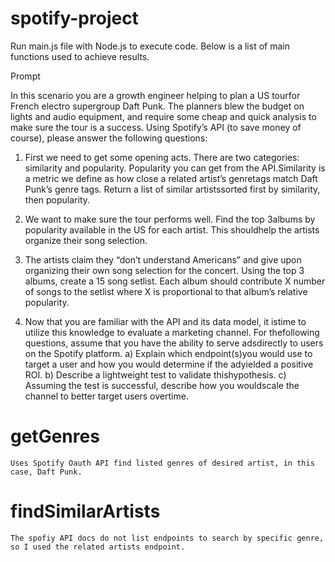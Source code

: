 # spotify-project

Run main.js file with Node.js to execute code.  Below is a list of main functions used to achieve results.


Prompt

In​ ​this​ ​scenario​ ​you​ ​are​ ​a​ ​growth​ ​engineer​ ​helping​ ​to​ ​plan​ ​a​ ​US​ ​tour​ ​for​ ​French​ ​electro supergroup​ ​Daft​ ​Punk.​ ​The​ ​planners​ ​blew​ ​the​ ​budget​ ​on​ ​lights​ ​and​ ​audio​ ​equipment,​ ​and require​ ​some​ ​cheap​ ​and​ ​quick​ ​analysis​ ​to​ ​make​ ​sure​ ​the​ ​tour​ ​is​ ​a​ ​success.​ ​Using​ ​Spotify’s​ ​API (to​ ​save​ ​money​ ​of​ ​course),​ ​please​ ​answer​ ​the​ ​following​ ​questions:

1) First​ ​we​ ​need​ ​to​ ​get​ ​some​ ​opening​ ​acts.​ ​There​ ​are​ ​two​ ​categories:​ ​similarity​ ​and popularity.​ ​Popularity​ ​you​ ​can​ ​get​ ​from​ ​the​ ​API.​ ​Similarity​ ​is​ ​a​ ​metric​ ​we​ ​define​ ​as​ ​how close​ ​a​ ​related​ ​artist’s​ ​genre​ ​tags​ ​match​ ​Daft​ ​Punk’s​ ​genre​ ​tags.​ ​Return​ ​a​ ​list​ ​of​ ​similar artists​ ​sorted​ ​first​ ​by​ ​similarity,​ ​then​ ​popularity.

2) We​ ​want​ ​to​ ​make​ ​sure​ ​the​ ​tour​ ​performs​ ​well.​ ​Find​ ​the​ ​top​ ​3​ ​albums​ ​by​ ​popularity available​ ​in​ ​the​ ​US​ ​for​ ​each​ ​artist.​ ​This​ ​should​ ​help​ ​the​ ​artists​ ​organize​ ​their​ ​song selection.

3) The​ ​artists​ ​claim​ ​they​ ​“don’t​ ​understand​ ​Americans”​ ​and​ ​give​ ​up​ ​on​ ​organizing​ ​their​ ​own song​ ​selection​ ​for​ ​the​ ​concert.​ ​Using​ ​the​ ​top​ ​3​ ​albums,​ ​create​ ​a​ ​15​ ​song​ ​setlist.​ ​Each album​ ​should​ ​contribute​ ​X​ ​number​ ​of​ ​songs​ ​to​ ​the​ ​setlist​ ​where​ ​X​ ​is​ ​proportional​ ​to​ ​that album’s​ ​relative​ ​popularity.

4) Now​ ​that​ ​you​ ​are​ ​familiar​ ​with​ ​the​ ​API​ ​and​ ​its​ ​data​ ​model,​ ​it​ ​is​ ​time​ ​to​ ​utilize​ ​this knowledge​ ​to​ ​evaluate​ ​a​ ​marketing​ ​channel.​ ​For​ ​the​ ​following​ ​questions,​ ​assume​ ​that you​ ​have​ ​the​ ​ability​ ​to​ ​serve​ ​ads​ ​directly​ ​to​ ​users​ ​on​ ​the​ ​Spotify​ ​platform.
	a) Explain​ ​which​ ​endpoint(s)​ ​you​ ​would​ ​use​ ​to​ ​target​ ​a​ ​user​ ​and​ ​how​ ​you​ ​would determine​ ​if​ ​the​ ​ad​ ​yielded​ ​a​ ​positive​ ​ROI.
	b) Describe​ ​a​ ​lightweight​ ​test​ ​to​ ​validate​ ​this​ ​hypothesis.
	c) Assuming​ ​the​ ​test​ ​is​ ​successful,​ ​describe​ ​how​ ​you​ ​would​ ​scale​ ​the​ ​channel​ ​to
	better​ ​target​ ​users​ ​overtime.



# getGenres
	Uses Spotify Oauth API find listed genres of desired artist, in this case, Daft Punk.

# findSimilarArtists
	The spofiy API docs do not list endpoints to search by specific genre, so I used the related artists endpoint.